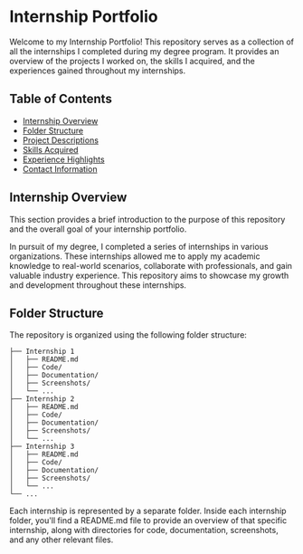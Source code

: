 

# Internship Portfolio

Welcome to my Internship Portfolio! This repository serves as a collection of all the internships I completed during my degree program. It provides an overview of the projects I worked on, the skills I acquired, and the experiences gained throughout my internships. 

## Table of Contents

- [Internship Overview](#internship-overview)
- [Folder Structure](#folder-structure)
- [Project Descriptions](#project-descriptions)
- [Skills Acquired](#skills-acquired)
- [Experience Highlights](#experience-highlights)
- [Contact Information](#contact-information)

## Internship Overview

This section provides a brief introduction to the purpose of this repository and the overall goal of your internship portfolio.

In pursuit of my degree, I completed a series of internships in various organizations. These internships allowed me to apply my academic knowledge to real-world scenarios, collaborate with professionals, and gain valuable industry experience. This repository aims to showcase my growth and development throughout these internships.

## Folder Structure

The repository is organized using the following folder structure:

```
├── Internship 1
│   ├── README.md
│   ├── Code/
│   ├── Documentation/
│   ├── Screenshots/
│   └── ...
├── Internship 2
│   ├── README.md
│   ├── Code/
│   ├── Documentation/
│   ├── Screenshots/
│   └── ...
├── Internship 3
│   ├── README.md
│   ├── Code/
│   ├── Documentation/
│   ├── Screenshots/
│   └── ...
└── ...
```

Each internship is represented by a separate folder. Inside each internship folder, you'll find a README.md file to provide an overview of that specific internship, along with directories for code, documentation, screenshots, and any other relevant files.
